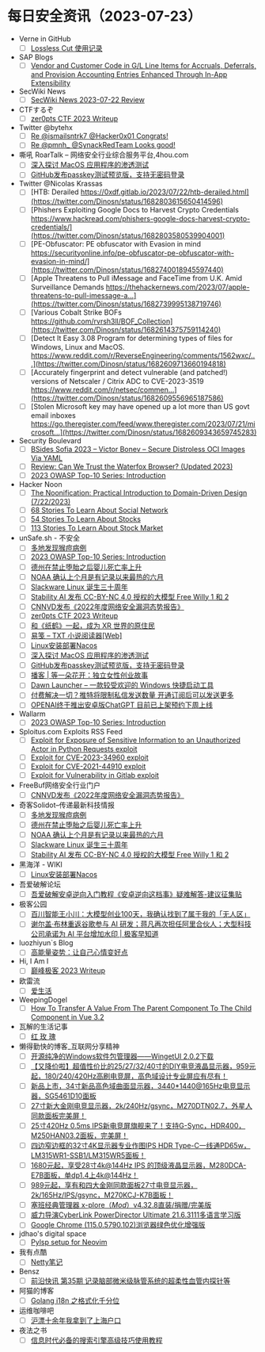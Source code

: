 # 每日安全资讯（2023-07-23）

- Verne in GitHub
  - [ ] [Lossless Cut 使用记录](https://einverne.github.io/post/2023/07/lossless-cut.html)
- SAP Blogs
  - [ ] [Vendor and Customer Code in G/L Line Items for Accruals, Deferrals, and Provision Accounting Entries Enhanced Through In-App Extensibility](https://blogs.sap.com/2023/07/22/vendor-and-supplier-code-in-g-l-line-items-for-accruals-deferrals-and-provision-accounting-entries-enhanced-through-in-app-extensibility/)
- SecWiki News
  - [ ] [SecWiki News 2023-07-22 Review](http://www.sec-wiki.com/?2023-07-22)
- CTFするぞ
  - [ ] [zer0pts CTF 2023 Writeup](https://ptr-yudai.hatenablog.com/entry/2023/07/22/184044)
- Twitter @bytehx
  - [ ] [Re @ismailsntrk7 @Hacker0x01 Congrats!](https://twitter.com/bytehx343/status/1682586275201814528)
  - [ ] [Re @pmnh_ @SynackRedTeam Looks good!](https://twitter.com/bytehx343/status/1682585891083255809)
- 嘶吼 RoarTalk – 网络安全行业综合服务平台,4hou.com
  - [ ] [深入探讨 MacOS 应用程序的渗透测试](https://www.4hou.com/posts/z4Qq)
  - [ ] [GitHub发布passkey测试预览版，支持无密码登录](https://www.4hou.com/posts/8zOj)
- Twitter @Nicolas Krassas
  - [ ] [HTB: Derailed https://0xdf.gitlab.io/2023/07/22/htb-derailed.html](https://twitter.com/Dinosn/status/1682803615650414596)
  - [ ] [Phishers Exploiting Google Docs to Harvest Crypto Credentials https://www.hackread.com/phishers-google-docs-harvest-crypto-credentials/](https://twitter.com/Dinosn/status/1682803580539904001)
  - [ ] [PE-Obfuscator: PE obfuscator with Evasion in mind https://securityonline.info/pe-obfuscator-pe-obfuscator-with-evasion-in-mind/](https://twitter.com/Dinosn/status/1682740018945597440)
  - [ ] [Apple Threatens to Pull iMessage and FaceTime from U.K. Amid Surveillance Demands https://thehackernews.com/2023/07/apple-threatens-to-pull-imessage-a...](https://twitter.com/Dinosn/status/1682739995138719746)
  - [ ] [Various Cobalt Strike BOFs https://github.com/rvrsh3ll/BOF_Collection](https://twitter.com/Dinosn/status/1682614375759114240)
  - [ ] [Detect It Easy 3.08 Program for determining types of files for Windows, Linux and MacOS. https://www.reddit.com/r/ReverseEngineering/comments/1562wxc/...](https://twitter.com/Dinosn/status/1682609713660194818)
  - [ ] [Accurately fingerprint and detect vulnerable (and patched!) versions of Netscaler / Citrix ADC to CVE-2023-3519 https://www.reddit.com/r/netsec/commen...](https://twitter.com/Dinosn/status/1682609556965187586)
  - [ ] [Stolen Microsoft key may have opened up a lot more than US govt email inboxes https://go.theregister.com/feed/www.theregister.com/2023/07/21/microsoft...](https://twitter.com/Dinosn/status/1682609343659745283)
- Security Boulevard
  - [ ] [BSides Sofia 2023 – Victor Bonev – Secure Distroless OCI Images Via YAML](https://securityboulevard.com/2023/07/bsides-sofia-2023-victor-bonev-secure-distroless-oci-images-via-yaml/)
  - [ ] [Review: Can We Trust the Waterfox Browser? (Updated 2023)](https://securityboulevard.com/2023/07/review-can-we-trust-the-waterfox-browser-updated-2023/)
  - [ ] [2023 OWASP Top-10 Series: Introduction](https://securityboulevard.com/2023/07/2023-owasp-top-10-series-introduction/)
- Hacker Noon
  - [ ] [The Noonification: Practical Introduction to Domain-Driven Design (7/22/2023)](https://hackernoon.com/7-22-2023-noonification?source=rss)
  - [ ] [68 Stories To Learn About Social Network](https://hackernoon.com/68-stories-to-learn-about-social-network?source=rss)
  - [ ] [54 Stories To Learn About Stocks](https://hackernoon.com/54-stories-to-learn-about-stocks?source=rss)
  - [ ] [113 Stories To Learn About Stock Market](https://hackernoon.com/113-stories-to-learn-about-stock-market?source=rss)
- unSafe.sh - 不安全
  - [ ] [多地发现猴痘病例](https://buaq.net/go-172708.html)
  - [ ] [2023 OWASP Top-10 Series: Introduction](https://buaq.net/go-172707.html)
  - [ ] [德州在禁止堕胎之后婴儿死亡率上升](https://buaq.net/go-172703.html)
  - [ ] [NOAA 确认上个月是有记录以来最热的六月](https://buaq.net/go-172704.html)
  - [ ] [Slackware Linux 诞生三十周年](https://buaq.net/go-172705.html)
  - [ ] [Stability AI 发布 CC-BY-NC 4.0 授权的大模型 Free Willy 1 和 2](https://buaq.net/go-172706.html)
  - [ ] [CNNVD发布《2022年度网络安全漏洞态势报告》](https://buaq.net/go-172701.html)
  - [ ] [zer0pts CTF 2023 Writeup](https://buaq.net/go-172698.html)
  - [ ] [和《纸鹤》一起，成为 XR 世界的原住民](https://buaq.net/go-172697.html)
  - [ ] [易笺 – TXT 小说阅读器[Web]](https://buaq.net/go-172699.html)
  - [ ] [Linux安装部署Nacos](https://buaq.net/go-172696.html)
  - [ ] [深入探讨 MacOS 应用程序的渗透测试](https://buaq.net/go-172694.html)
  - [ ] [GitHub发布passkey测试预览版，支持无密码登录](https://buaq.net/go-172695.html)
  - [ ] [播客 | 等一朵花开：独立女性创业故事](https://buaq.net/go-172693.html)
  - [ ] [Dawn Launcher – 一款较受欢迎的 Windows 快捷启动工具](https://buaq.net/go-172692.html)
  - [ ] [付费解决一切？推特将限制私信发送数量 开通订阅后可以发送更多](https://buaq.net/go-172690.html)
  - [ ] [OPENAI终于推出安卓版ChatGPT 目前已上架预约下周上线](https://buaq.net/go-172691.html)
- Wallarm
  - [ ] [2023 OWASP Top-10 Series: Introduction](https://lab.wallarm.com/introduction/)
- Sploitus.com Exploits RSS Feed
  - [ ] [Exploit for Exposure of Sensitive Information to an Unauthorized Actor in Python Requests exploit](https://sploitus.com/exploit?id=1ACA74FA-745C-59A2-BDF4-93C4FB87527F&utm_source=rss&utm_medium=rss)
  - [ ] [Exploit for CVE-2023-34960 exploit](https://sploitus.com/exploit?id=96486D55-74F1-5253-91FA-98A1131E09C3&utm_source=rss&utm_medium=rss)
  - [ ] [Exploit for CVE-2021-44910 exploit](https://sploitus.com/exploit?id=CA195157-6C0B-552F-9F38-134299EE448E&utm_source=rss&utm_medium=rss)
  - [ ] [Exploit for Vulnerability in Gitlab exploit](https://sploitus.com/exploit?id=D57996A0-784E-5C62-9D89-81A938729F9E&utm_source=rss&utm_medium=rss)
- FreeBuf网络安全行业门户
  - [ ] [CNNVD发布《2022年度网络安全漏洞态势报告》](https://www.freebuf.com/articles/neopoints/372840.html)
- 奇客Solidot–传递最新科技情报
  - [ ] [多地发现猴痘病例](https://www.solidot.org/story?sid=75588)
  - [ ] [德州在禁止堕胎之后婴儿死亡率上升](https://www.solidot.org/story?sid=75587)
  - [ ] [NOAA 确认上个月是有记录以来最热的六月](https://www.solidot.org/story?sid=75586)
  - [ ] [Slackware Linux 诞生三十周年](https://www.solidot.org/story?sid=75585)
  - [ ] [Stability AI 发布 CC-BY-NC 4.0 授权的大模型 Free Willy 1 和 2](https://www.solidot.org/story?sid=75584)
- 黑海洋 - WIKI
  - [ ] [Linux安装部署Nacos](https://blog.upx8.com/3702)
- 吾爱破解论坛
  - [ ] [吾爱破解安卓逆向入门教程《安卓逆向这档事》疑难解答-建议征集贴](https://mp.weixin.qq.com/s?__biz=MjM5Mjc3MDM2Mw==&mid=2651139631&idx=1&sn=11dd67e3c38fe2e9692c9fd3a41259fc&chksm=bd50be7b8a27376d0816f2cd4757c7d0d7e8a68d38a1ce0a7213d6877a77ad271c728e629b3e&scene=58&subscene=0#rd)
- 极客公园
  - [ ] [百川智能王小川：大模型创业100天，我确认找到了属于我的「无人区」](https://mp.weixin.qq.com/s?__biz=MTMwNDMwODQ0MQ==&mid=2653002010&idx=1&sn=b8818748814545cb847c91c81cb53f16&chksm=7e54e4ac49236dba87af2e099758fa798ada8c0ed70732ddbdb44dcbea5e1ec59831b970c081&scene=58&subscene=0#rd)
  - [ ] [谢尔盖·布林重返谷歌参与 AI 研发；蒋凡再次担任阿里合伙人；大型科技公司承诺为 AI 平台增加水印 | 极客早知道](https://mp.weixin.qq.com/s?__biz=MTMwNDMwODQ0MQ==&mid=2653001946&idx=1&sn=2d4cd7877ef53798e2d4cbd4c5d51735&chksm=7e54e56c49236c7ac0d9783263d6ec431dd42b883bf4cc4e5964bc97e1af8af18ec54ef2602d&scene=58&subscene=0#rd)
- luozhiyun`s Blog
  - [ ] [高能量姿势：让自己心情变好点](https://www.luozhiyun.com/archives/802)
- Hi, I Am I
  - [ ] [巅峰极客 2023 Writeup](https://5ime.cn/peekgeek-2023.html)
- 欧雷流
  - [ ] [爱生活](https://ourai.ws/posts/love-life/)
- WeepingDogel
  - [ ] [How To Transfer A Value From The Parent Component To The Child Component in Vue 3.2](http://weepingdogel.github.io/posts/how_to_transfer_a_value_from_the_parent_component_to_the_child_component_in_vue_3.2/)
- 瓦解的生活记事
  - [ ] [红 玫 瑰](https://hin.cool/posts/hongmeigui.html)
- 懒得勤快的博客_互联网分享精神
  - [ ] [开源纯净的Windows软件包管理器——WingetUI 2.0.2下载](https://masuit.com/2230)
  - [ ] [【又降价啦】超值性价比的25/27/32/40寸的DIY电竞液晶显示器，959元起，180/240/420Hz高刷电竞屏，高色域设计专业屏应有尽有！](https://masuit.com/1582)
  - [ ] [新品上市，34寸新品高色域曲面显示器，3440*1440@165Hz电竞显示器，SG5461D10面板](https://masuit.com/2194)
  - [ ] [27寸新大金刚电竞显示器，2k/240Hz/gsync，M270DTN02.7，外星人同款面板完美屏！](https://masuit.com/1977)
  - [ ] [25寸420Hz 0.5ms IPS新电竞屏旗舰来了！支持G-Sync，HDR400，M250HAN03.2面板，完美屏！](https://masuit.com/1966)
  - [ ] [四边窄边框的32寸4K显示器专业作图IPS HDR Type-C一线通PD65w，LM315WR1-SSB1/LM315WR5面板！](https://masuit.com/1829)
  - [ ] [1680元起，享受28寸4k@144Hz IPS 的顶级液晶显示器，M280DCA-E7B面板，单dp1.4上4k@144Hz！](https://masuit.com/1662)
  - [ ] [989元起，享有和四大金刚同款面板27寸电竞显示器，2k/165Hz/IPS/gsync，M270KCJ-K7B面板！](https://masuit.com/1636)
  - [ ] [塞班经典管理器 x-plore（*Mod*）v4.32.8直装/捐赠/完美版](https://masuit.com/1489)
  - [ ] [威力导演CyberLink PowerDirector Ultimate 21.6.3111多语言学习版](https://masuit.com/1307)
  - [ ] [Google Chrome (115.0.5790.102)浏览器绿色优化增强版](https://masuit.com/120)
- jdhao's digital space
  - [ ] [Pylsp setup for Neovim](https://jdhao.github.io/2023/07/22/neovim-pylsp-setup/)
- 我有点酷
  - [ ] [Netty笔记](https://blog.woyou.cool/posts/5845/)
- Bensz
  - [ ] [前沿快讯 第35期 记录脑部微米级脉管系统的超柔性血管内探针等](https://blognas.hwb0307.com/other/5416)
- 阿猫的博客
  - [ ] [Golang i18n 之格式化千分位](https://ameow.xyz/archives/169)
- 运维咖啡吧
  - [ ] [沪漂十余年我拿到了上海户口](https://blog.ops-coffee.cn/s/i-has-settled-down-in-shanghai)
- 夜法之书
  - [ ] [信息时代必备的搜索引擎高级技巧使用教程](https://blog.17lai.site/posts/f12af66/)
